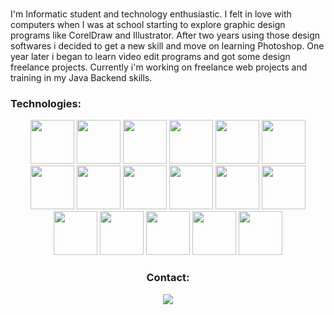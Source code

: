 ###
<div id="header" align="center">

  
  
</div>

<br>
<br>

I'm Informatic student and technology enthusiastic. I felt in love with computers when I was at school starting to explore graphic design programs like CorelDraw and Illustrator. After two years using those design softwares i decided to get a new skill and move on learning Photoshop. One year later i began to learn video edit programs and got some design freelance projects. Currently i'm working on freelance web projects and training in my Java Backend skills.

### Technologies:

<div id="technologies" align="center">
   <img src="https://www.foc.es/wp-content/uploads/2020/09/Java-Logo.png" height="70"/>
   <img src="https://stackjava.com/wp-content/uploads/2017/12/spring-logo.png" height="70"/>
   <img src="http://198.211.104.161/wp-content/uploads/2014/01/Hibernate-logo.png" height="70"/>
   <img src="https://pipedream.com/s.v0/app_1YMhwo/logo/orig" height="70"/>
   <img src="https://niixer.com/wp-content/uploads/2020/11/spring-boot.png" height="70"/>
   <img src="https://www.tech-wd.com/wd/wp-content/uploads/2011/01/HTML5_Badge_256.png" height="70"/>
   <img src="https://www.logolynx.com/images/logolynx/s_6e/6e6e1283cd55308a55b9eae8197b5e9b.png" height="70"/>
   <img src="https://git-scm.com/images/logos/downloads/Git-Icon-1788C.png" height="70"/>
   <img src="https://mobilunity.com/wp-content/uploads/2018/08/JUnit-300x300.png" height="70"/>
   <img src="https://blog.postman.com/wp-content/uploads/2018/04/logo-mark-300x300.png" height="70"/>
   <img src="https://seeklogo.com/images/T/thymeleaf-logo-6E4D42A713-seeklogo.com.png" height="70"/>
   <img src="https://cdn.iconscout.com/icon/free/png-512/free-sass-3629037-3030394.png?f=avif&w=512" height="70"/>
   <img src="https://icons.veryicon.com/png/o/application/skills-section/javascript-1.png" height="70"/>
   <img src="https://ph-files.imgix.net/2e26f07f-e5e5-411e-ba1e-e92c4083bd92.png?auto=compress&codec=mozjpeg&cs=strip&auto=format&w=200&h=160&fit=crop&dpr=2" height="70"/>
   <img src="https://brandslogos.com/wp-content/uploads/thumbs/react-logo-1.png" height="70"/>
   <img src="https://cdn.iconscout.com/icon/free/png-128/redux-283024.png" height="70"/>
  <img src="[https://cdn.iconscout.com/icon/free/png-128/redux-283024.png](https://bs-uploads.toptal.io/blackfish-uploads/skill_page/content/logo_file/logo/6007/Firebase-f073f7a685fca6ae89b29f42109e7859.png)" height="70"/>
  <div>

### Contact:
<div id="badges" align="center">
  <a href="https://www.linkedin.com/in/gianmarco-cossio-8309a9291">
    <img src="https://img.shields.io/badge/LinkedIn-purple"/>
  </a>
<div>

